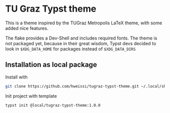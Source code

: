 # TU Graz Typst theme

This is a theme inspired by the TUGraz Metropolis LaTeX theme, with some added nice features.

The flake provides a Dev-Shell and includes required fonts.
The theme is not packaged yet, because in their great wisdom, Typst devs decided to look in `$XDG_DATA_HOME` for packages instead of `$XDG_DATA_DIRS`


## Installation as local package

Install with

```sh
git clone https://github.com/hweissi/tugraz-typst-theme.git ~/.local/share/typst/packages/local/tugraz-typst-theme/1.0.0
```

Init project with template

```sh
typst init @local/tugraz-typst-theme:1.0.0
```
